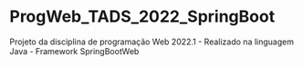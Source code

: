 # ProgWeb_TADS_2022_SpringBoot
Projeto da disciplina de programação Web 2022.1 - Realizado na linguagem Java - Framework SpringBootWeb
